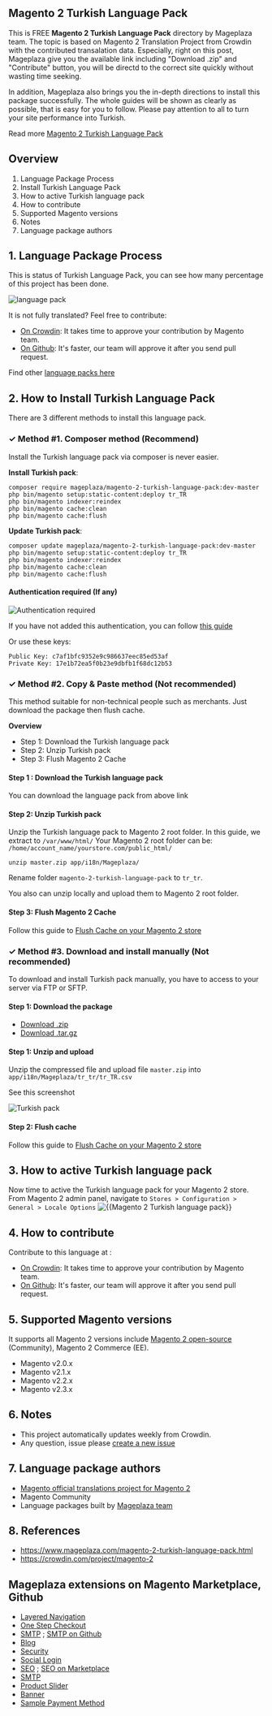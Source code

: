 ## Magento 2 Turkish Language Pack

This is FREE **Magento 2 Turkish Language Pack** directory by Mageplaza team. The topic is based on Magento 2 Translation Project from Crowdin with the contributed transalation data. Especially, right on this post, Mageplaza give you the available link including "Download .zip" and "Contribute" button, you will be directd to the correct site quickly without wasting time seeking.

In addition, Mageplaza also brings you the in-depth directions to install this package successfully. The whole guides will be shown as clearly as possible, that is easy for you to follow. Please pay attention to all to turn your site performance into Turkish.

Read more [Magento 2 Turkish Language Pack](https://www.mageplaza.com/magento-2-turkish-language-pack.html)


## Overview

1. Language Package Process
2. Install Turkish Language Pack
3. How to active Turkish language pack
4. How to contribute
5. Supported Magento versions
6. Notes
7. Language package authors

## 1. Language Package Process

This is status of Turkish Language Pack, you can see how many percentage of this project has been done.

![language pack](http://progressed.io/bar/84?title=translated)

It is not fully translated? Feel free to contribute:
- [On Crowdin](https://crowdin.com/project/magento-2): It takes time to approve your contribution by Magento team.
- [On Github](https://github.com/mageplaza/magento-2-turkish-language-pack/blob/master/HOW-TO-CONTRIBUTE.md): It's faster, our team will approve it after you send pull request.


Find other [language packs here](https://www.mageplaza.com/kb/magento-2-language-pack/)

## 2. How to Install Turkish Language Pack

There are 3 different methods to install this language pack.

### ✓ Method #1. Composer method (Recommend)
Install the Turkish language pack via composer is never easier.

**Install Turkish pack**:

```
composer require mageplaza/magento-2-turkish-language-pack:dev-master
php bin/magento setup:static-content:deploy tr_TR
php bin/magento indexer:reindex
php bin/magento cache:clean
php bin/magento cache:flush

```


**Update  Turkish pack**:

```
composer update mageplaza/magento-2-turkish-language-pack:dev-master
php bin/magento setup:static-content:deploy tr_TR
php bin/magento indexer:reindex
php bin/magento cache:clean
php bin/magento cache:flush

```

#### Authentication required (If any)

![Authentication required](https://cdn.mageplaza.com/media/general/dmryiPk.png)

If you have not added this authentication, you can follow [this guide](http://devdocs.magento.com/guides/v2.0/install-gde/prereq/connect-auth.html)

Or use these keys:

```
Public Key: c7af1bfc9352e9c986637eec85ed53af
Private Key: 17e1b72ea5f0b23e9dbfb1f68dc12b53
```



### ✓ Method #2. Copy & Paste method (Not recommended)

This method suitable for non-technical people such as merchants. Just download the package then flush cache.

**Overview**

- Step 1: Download the Turkish language pack
- Step 2: Unzip Turkish pack
- Step 3: Flush Magento 2 Cache

#### Step 1 : Download the Turkish language pack

You can download the language pack from above link

#### Step 2: Unzip Turkish pack

Unzip the Turkish language pack to Magento 2 root folder. In this guide, we extract to `/var/www/html/`
Your Magento 2 root folder can be: `/home/account_name/yourstore.com/public_html/`

```
unzip master.zip app/i18n/Mageplaza/
```

Rename folder `magento-2-turkish-language-pack` to `tr_tr`.


You also can unzip locally and upload them to Magento 2 root folder.

#### Step 3: Flush Magento 2 Cache

Follow this guide to [Flush Cache on your Magento 2 store](https://www.mageplaza.com/kb/how-flush-enable-disable-cache.html)


### ✓ Method #3. Download and install manually (Not recommended)

To download and install Turkish pack manually, you have to access to your server via FTP or SFTP.

#### Step 1: Download the package

- [Download .zip](https://github.com/mageplaza/magento-2-turkish-language-pack/archive/master.zip)
- [Download .tar.gz](https://github.com/mageplaza/magento-2-turkish-language-pack/tarball/master)

#### Step 1: Unzip and upload

Unzip the compressed file and upload file `master.zip` into `app/i18n/Mageplaza/tr_tr/tr_TR.csv`

See this screenshot

![Turkish pack](https://i.imgur.com/tS668yC.png)

#### Step 2: Flush cache

Follow this guide to [Flush Cache on your Magento 2 store](https://www.mageplaza.com/kb/how-flush-enable-disable-cache.html)


## 3. How to active Turkish language pack 

Now time to active the Turkish language pack for your Magento 2 store. From Magento 2 admin panel, navigate to `Stores > Configuration > General > Locale Options`
![{{Magento 2 Turkish language pack}}](https://cdn.mageplaza.com/media/general/aPSUA0l.png)


## 4. How to contribute

Contribute to this language at :
- [On Crowdin](https://crowdin.com/project/magento-2): It takes time to approve your contribution by Magento team.
- [On Github](https://github.com/mageplaza/magento-2-turkish-language-pack/blob/master/HOW-TO-CONTRIBUTE.md): It's faster, our team will approve it after you send pull request.


## 5. Supported Magento versions

It supports all Magento 2 versions include [Magento 2 open-source](https://www.mageplaza.com/download-magento/) (Community), Magento 2 Commerce (EE).


- Magento v2.0.x
- Magento v2.1.x
- Magento v2.2.x
- Magento v2.3.x



## 6. Notes 

- This project automatically updates weekly from Crowdin.
- Any question, issue please [create a new issue](https://github.com/mageplaza/magento-2-turkish-language-pack/issues/new)

## 7. Language package authors

- [Magento official translations project for Magento 2](https://crowdin.com/project/magento-2)
- Magento Community
- Language packages built by [Mageplaza team](https://www.mageplaza.com/)


## 8. References 

- https://www.mageplaza.com/magento-2-turkish-language-pack.html
- https://crowdin.com/project/magento-2



## Mageplaza extensions on Magento Marketplace, Github


- [Layered Navigation](https://marketplace.magento.com/mageplaza-layered-navigation-m2.html)
- [One Step Checkout](https://marketplace.magento.com/mageplaza-magento-2-one-step-checkout-extension.html)
- [SMTP](https://marketplace.magento.com/mageplaza-module-smtp.html) ; [SMTP on Github](https://github.com/mageplaza/magento-2-smtp)
- [Blog](https://github.com/mageplaza/magento-2-blog)
- [Security](https://marketplace.magento.com/mageplaza-module-security.html)
- [Social Login](https://github.com/mageplaza/magento-2-social-login)
- [SEO](https://github.com/mageplaza/magento-2-seo) ; [SEO on Marketplace](https://marketplace.magento.com/mageplaza-magento-2-seo-extension.html)
- [SMTP](https://github.com/mageplaza/magento-2-smtp)
- [Product Slider](https://github.com/mageplaza/magento-2-product-slider)
- [Banner](https://github.com/mageplaza/magento-2-banner-slider)
- [Sample Payment Method](https://github.com/mageplaza/magento-2-sample-payment-method)




